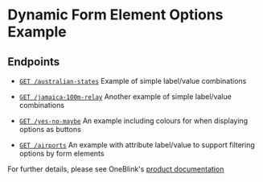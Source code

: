 # Dynamic Form Element Options Example

## Endpoints

-   [`GET /australian-states`](./src/australian-states.js) Example of simple label/value combinations

-   [`GET /jamaica-100m-relay`](./src/jamaica-100m-relay.js) Another example of simple label/value combinations

-   [`GET /yes-no-maybe`](./src/yes-no-maybe.js) An example including colours for when displaying options as buttons

-   [`GET /airports`](./src/airports.js) An example with attribute label/value to support filtering options by form elements

For further details, please see OneBlink's [product documentation](https://support.oneblink.io/support/solutions/articles/42000047626-dynamic-options)

